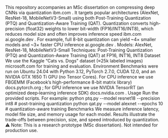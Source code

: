 This repository accompanies an MSc dissertation on compressing deep CNNs via quantization
ibm.com
. It targets popular architectures (AlexNet, ResNet-18, MobileNetV3-Small) using both Post-Training Quantization (PTQ) and Quantization-Aware Training (QAT). Quantization converts high-precision (float32) weights to lower bit-width (FP16/INT16/INT8), which reduces model size and often improves inference speed
ibm.com
ai.google.dev
. For example, full 8-bit quantization can yield ~4× smaller models and ~3× faster CPU inference
ai.google.dev
.
Models: AlexNet, ResNet-18, MobileNetV3-Small
Techniques: Post-Training Quantization (PTQ) and Quantization-Aware Training (QAT) at FP16, INT16, INT8
Dataset
We use the Kaggle “Cats vs. Dogs” dataset (≈25k labeled images)
microsoft.com
 for training and evaluation.
Environment
Benchmarks were run on Ubuntu 24.04 with Python 3.12, PyTorch 2.7.0, CUDA 12.0, and an NVIDIA GTX 1650 Ti GPU (no Tensor Cores). For CPU inference we use FBGEMM (Facebook’s high-performance 8-bit matrix library)
docs.pytorch.org
; for GPU inference we use NVIDIA TensorRT (an optimized deep‑learning inference SDK)
docs.nvidia.com
.
Usage
Run the provided scripts. For example:
python ptq.py --model resnet18 --precision int8   # post-training quantization
python qat.py --model alexnet --epochs 10        # quantization-aware training
Benchmarks
We measure inference latency, model file size, and memory usage for each model. Results illustrate the trade-offs between precision, size, and speed introduced by quantization. ⚠️ Note: This is a research prototype (MSc dissertation). Not intended for production use.
